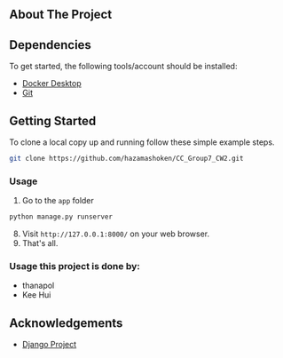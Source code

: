 ## About The Project



## Dependencies

To get started, the following tools/account should be installed:

- [Docker Desktop](https://www.docker.com/products/docker-desktop/)
- [Git](https://git-scm.com/)

## Getting Started

To clone a local copy up and running follow these simple example steps.
```sh
git clone https://github.com/hazamashoken/CC_Group7_CW2.git
```

### Usage

1. Go to the `app` folder

```sh
python manage.py runserver
```

8. Visit `http://127.0.0.1:8000/` on your web browser.
9. That's all.

### Usage this project is done by:
- thanapol
- Kee Hui

## Acknowledgements

- [Django Project](https://www.djangoproject.com/)